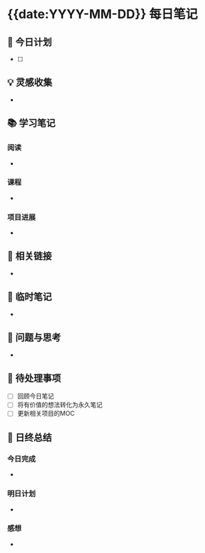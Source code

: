 # {{date:YYYY-MM-DD}} 每日笔记

## 📅 今日计划
- [ ] 

## 💡 灵感收集
- 

## 📚 学习笔记
### 阅读
- 

### 课程
- 

### 项目进展
- 

## 🔗 相关链接
- 

## 📝 临时笔记
- 

## 🤔 问题与思考
- 

## 📌 待处理事项
- [ ] 回顾今日笔记
- [ ] 将有价值的想法转化为永久笔记
- [ ] 更新相关项目的MOC

## 🌙 日终总结
### 今日完成
- 

### 明日计划
- 

### 感想
- 